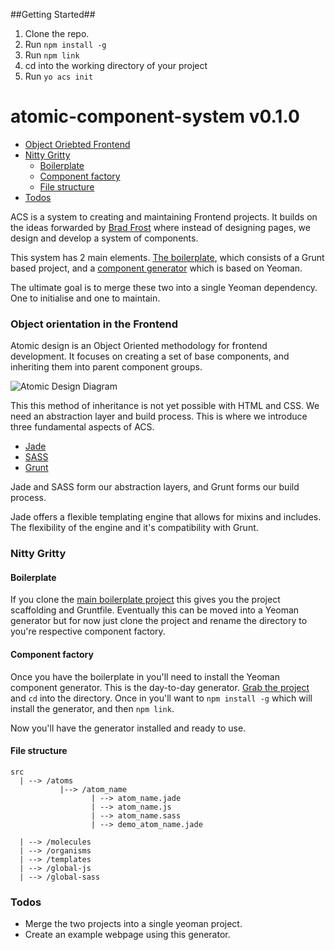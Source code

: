 ##Getting Started##

1. Clone the repo.
2. Run `npm install -g`
3. Run `npm link`
4. cd into the working directory of your project
5. Run `yo acs init`


atomic-component-system v0.1.0
=======================

* [Object Oriebted Frontend](#object-orientation-in-the-frontend)
* [Nitty Gritty](#nitty)
	* [Boilerplate](#boilerplate)
	* [Component factory](#component-factory)
	* [File structure](#file-structure)
* [Todos](#todos)

ACS is a system to creating and maintaining Frontend projects. It builds on the ideas forwarded by [Brad Frost](http://bradfrostweb.com/blog/post/atomic-web-design/) where instead of designing pages, we design and develop a system of components. 

This system has 2 main elements. [The boilerplate](https://github.com/pjhauser/front-end-boilerplate), which consists of a Grunt based project, and a [component generator](https://github.com/pjhauser/component-generator) which is based on Yeoman. 

The ultimate goal is to merge these two into a single Yeoman dependency. One to initialise and one to maintain. 

### Object orientation in the Frontend
Atomic design is an Object Oriented methodology for frontend development. It focuses on creating a set of base components, and inheriting them into parent component groups. 

![Atomic Design Diagram](http://bradfrostweb.com/wp-content/uploads/2013/06/atomic-design.png)

This this method of inheritance is not yet possible with HTML and CSS. We need an abstraction layer and build process. This is where we introduce three fundamental aspects of ACS. 

* [Jade](https://github.com/visionmedia/jade)
* [SASS](https://github.com/nex3/sass)
* [Grunt](https://github.com/gruntjs/grunt)

Jade and SASS form our abstraction layers, and Grunt forms our build process. 

Jade offers a flexible templating engine that allows for mixins and includes. The flexibility of the engine and it's compatibility with Grunt. 


### Nitty Gritty
#### Boilerplate
If you clone the [main boilerplate project](https://github.com/pjhauser/front-end-boilerplate) this gives you the project scaffolding and Gruntfile. Eventually this can be moved into a Yeoman generator but for now just clone the project and rename the directory to you're respective component factory. 

#### Component factory
Once you have the boilerplate in you'll need to install the Yeoman component generator. This is the day-to-day generator. [Grab the project](https://github.com/pjhauser/component-generator) and `cd` into the directory. Once in you'll want to `npm install -g` which will install the generator, and then `npm link`. 

Now you'll have the generator installed and ready to use. 

#### File structure
	src
	  | --> /atoms
	  		   |--> /atom_name
	  				  | --> atom_name.jade
	  				  | --> atom_name.js
	  				  | --> atom_name.sass
	  				  | --> demo_atom_name.jade
	  				  		  	  
	  | --> /molecules
	  | --> /organisms
	  | --> /templates
	  | --> /global-js
	  | --> /global-sass


### Todos 
* Merge the two projects into a single yeoman project. 
* Create an example webpage using this generator. 
